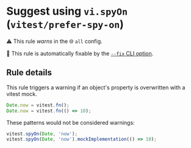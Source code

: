 # Suggest using `vi.spyOn` (`vitest/prefer-spy-on`)

⚠️ This rule _warns_ in the 🌐 `all` config.

🔧 This rule is automatically fixable by the [`--fix` CLI option](https://eslint.org/docs/latest/user-guide/command-line-interface#--fix).

<!-- end auto-generated rule header -->

## Rule details

This rule triggers a warning if an object's property is overwritten with a vitest mock.

```ts
Date.now = vitest.fn();
Date.now = vitest.fn(() => 10);
```

These patterns would not be considered warnings:

```ts
vitest.spyOn(Date, 'now');
vitest.spyOn(Date, 'now').mockImplementation(() => 10);
```
